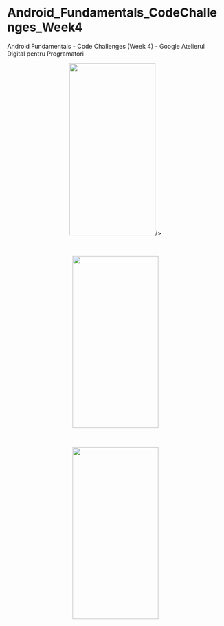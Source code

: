 # Android_Fundamentals_CodeChallenges_Week4
Android Fundamentals - Code Challenges (Week 4) - Google Atelierul Digital pentru Programatori
<br />
<p align="center"><img src="https://i.imgur.com/mZJGUzT.jpg" width="200" height="400"
<img src="https://i.imgur.com/tNourtB.jpg" width="200" height="400">/></p>
  <br />
  <p align="center"><img src="https://i.imgur.com/tNourtB.jpg" width="200" height="400"></p>
  <br />
  <p align="center"><img src="https://i.imgur.com/pPzEcqe.jpg" width="200" height="400"/></p>
